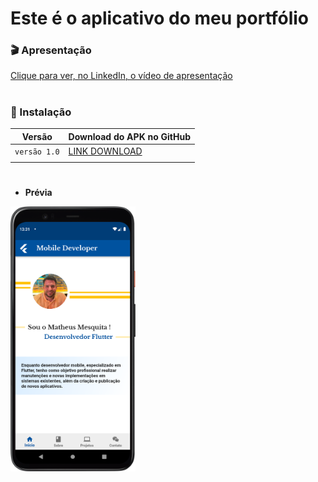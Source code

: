 # Este é o aplicativo do meu portfólio  
### 🎬 Apresentação  
[Clique para ver, no LinkedIn, o vídeo de apresentação](https://www.linkedin.com/posts/matheusodecam_github-flutter-android-activity-7070533061464981504-H8x6?utm_source=share&utm_medium=member_desktop)
#
### 📲 Instalação  
| Versão | Download do APK no GitHub|
|-----|-----|
|`versão 1.0`|[LINK DOWNLOAD](https://github.com/matheusodecam/portfolioAPK.version1.0/blob/main/MeuPortfolio.apk) |
|||

#
- **Prévia**
<img src="https://github.com/matheusodecam/portfolioAPK.version1.0/blob/main/thumbnail_portfolioMatheus.png" width="200">

